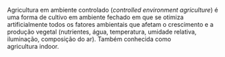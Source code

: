 ---
---

Agricultura em ambiente controlado (_controlled environment agriculture_) é uma forma de cultivo em ambiente fechado em que se otimiza artificialmente todos os fatores ambientais que afetam o crescimento e a produção vegetal (nutrientes, água, temperatura, umidade relativa, iluminação, composição do ar). Também conhecida como agricultura indoor.